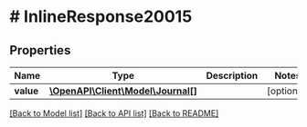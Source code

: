 # # InlineResponse20015

## Properties

Name | Type | Description | Notes
------------ | ------------- | ------------- | -------------
**value** | [**\OpenAPI\Client\Model\Journal[]**](Journal.md) |  | [optional]

[[Back to Model list]](../../README.md#models) [[Back to API list]](../../README.md#endpoints) [[Back to README]](../../README.md)
